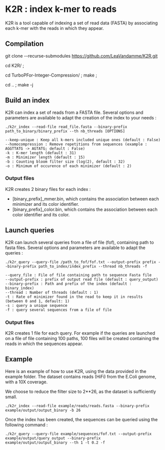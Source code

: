 # K2R : index k-mer to reads

K2R is a tool capable of indexing a set of read data (FASTA) by associating each k-mer with the reads in which they appear.

## Compilation

git clone --recurse-submodules https://github.com/LeaVandamme/K2R.git

cd K2R/ ;

cd TurboPFor-Integer-Compression/ ; make ;

cd .. ; make -j

## Build an index

K2R can index a set of reads from a FASTA file.
Several options and parameters are available to adapt the creation of the index to your needs :

```
./k2r_index --read-file read_file.fasta --binary-prefix path_to_binary/binary_prefix --th nb_threads [OPTIONS]

--keep-unique : Keep all k-mers included unique ones (default : False)
--homocompression : Remove repetitions from sequences (example : AGGTTATG -> AGTATG; default : False)
-k : K-mer length (default : 31)
-m : Minimizer length (default : 15)
-b : Counting bloom filter size (log(2), default : 32)
-o : Minimum of occurence of each minimizer (default : 2)
```

### Output files

K2R creates 2 binary files for each index : 

- [binary_prefix]_mmer.bin, which contains the association between each minimizer and its color identifier.
- [binary_prefix]_color.bin, which contains the association between each color identifier and its color.


## Launch queries

K2R can launch several queries from a file of file (fof), containing path to fasta files.
Several options and parameters are available to adapt the queries :

```
./k2r_query --query-file /path_to_fof/fof.txt --output-prefix prefix --binary-prefix path_to_index/index_prefix --thread nb_threads -f

--query_file : File of file containing path to sequence Fasta file
--output-prefix : prefix of output read file (default : query_output)
--binary-prefix : Path and prefix of the index (default : binary_index)
--thread : Number of threads (default : 1)
-t : Rate of minimizer found in the read to keep it in results (between 0 and 1, default: 1)
-s : query a unique sequence
-f : query several sequences from a file of file
```

### Output files

K2R creates 1 file for each query. For example if the queries are launched on a file of file containing 100 paths, 100 files will be created containing the reads in which the sequences appear.

## Example

Here is an example of how to use K2R, using the data provided in the example folder. The dataset contains reads (HiFi) from the E.Coli genome, with a 10X coverage.

We choose to reduce the filter size to 2**26, as the dataset is sufficiently small.


```
./k2r_index --read-file example/reads/reads.fasta --binary-prefix example/output/output_binary -b 26

```

Once the index has been created, the sequences can be queried using the following command : 
  
```
./k2r_query --query-file example/sequences/fof.txt --output-prefix example/output/query_output --binary-prefix example/output/output_binary --th 1 -t 0.2 -f

``` 

